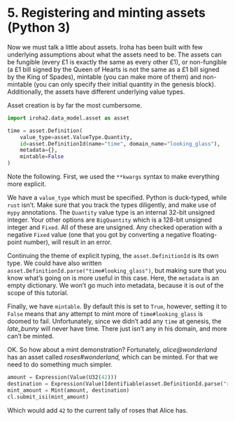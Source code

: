# 5. Registering and minting assets (Python 3)

Now we must talk a little about assets. Iroha has been built with few underlying assumptions about what the assets need to be. The assets can be fungible (every £1 is exactly the same as every other £1), or non-fungible (a £1 bill signed by the Queen of Hearts is not the same as a £1 bill signed by the King of Spades), mintable (you can make more of them) and non-mintable (you can only specify their initial quantity in the genesis block). Additionally, the assets have different underlying value types.

Asset creation is by far the most cumbersome.

```python
import iroha2.data_model.asset as asset

time = asset.Definition(
    value_type=asset.ValueType.Quantity,
    id=asset.DefinitionId(name="time", domain_name="looking_glass"),
    metadata={},
    mintable=False
)
```

Note the following. First, we used the `**kwargs` syntax to make everything more explicit.

We have a `value_type` which must be specified. Python is duck-typed, while `rust` isn’t. Make sure that you track the types diligently, and make use of `mypy` annotations. The `Quantity` value type is an internal 32-bit unsigned integer. Your other options are `BigQuantity` which is a 128-bit unsigned integer and `Fixed`. All of these are unsigned. Any checked operation with a negative `Fixed` value (one that you got by converting a negative floating-point number), will result in an error.

Continuing the theme of explicit typing, the `asset.DefinitionId` is its own type. We could have also written `asset.DefinitionId.parse("time#looking_glass")`, but making sure that you know what’s going on is more useful in this case. Here, the `metadata` is an empty dictionary. We won’t go much into metadata, because it is out of the scope of this tutorial.

Finally, we have `mintable`. By default this is set to `True`, however, setting it to `False` means that any attempt to mint more of `time#looking_glass` is doomed to fail. Unfortunately, since we didn’t add any `time` at genesis, the _late_bunny_ will never have time. There just isn’t any in his domain, and more can’t be minted.

OK. So how about a mint demonstration? Fortunately, _alice@wonderland_ has an asset called _roses#wonderland,_ which can be minted. For that we need to do something much simpler.

```python
amount = Expression(Value(U32(42)))
destination = Expression(Value(Identifiable(asset.DefinitionId.parse("rose#wonderland"))))
mint_amount = Mint(amount, destination)
cl.submit_isi(mint_amount)
```

Which would add `42` to the current tally of roses that Alice has.
